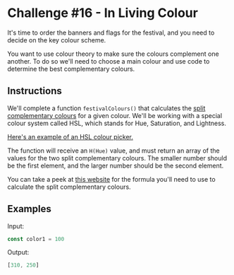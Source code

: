 # Challenge #16 - In Living Colour

It's time to order the banners and flags for the festival, and you need to decide on the key colour scheme.

You want to use colour theory to make sure the colours complement one another. To do so we'll need to choose a main colour and use code to determine the best complementary colours.

## Instructions

We'll complete a function `festivalColours()` that calculates the [split complementary colours](https://www.w3schools.com/colors/colors_compound.asp) for a given colour. We'll be working with a special colour system called HSL, which stands for Hue, Saturation, and Lightness.

[Here's an example of an HSL colour picker.](http://hslpicker.com/)

The function will receive an `H(Hue)`  value, and must return an array of the values for the two split complementary colours. The smaller number should be the first element, and the larger number should be the second element.

You can take a peek at [this website](https://www.ethangardner.com/articles/2009/03/15/a-math-based-approach-to-color-theory-using-hue-saturation-and-brightness-hsb/#split-complementary) for the formula you'll need to use to calculate the split complementary colours.

## Examples

Input:

```javascript
const color1 = 100
```

Output:

```javascript
[310, 250]
```
